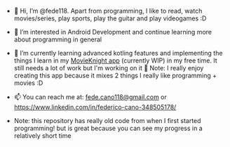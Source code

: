 - 👋 Hi, I’m @fede118.
  Apart from programming, I like to read, watch movies/series, play sports, play the guitar and play videogames :D

- 👀 I’m interested in Android Development and continue learning more about programming in general

- 🌱 I’m currently learning advanced kotling features and implementing the things I learn in my [MovieKnight app](https://github.com/fede118/MovieKnight) (currently WIP) in my free time. It still needs a lot of work but I'm working on it 💪
  Note: I really enjoy creating this app because it mixes 2 things I really like programming + movies :D

- 📫 You can reach me at: fede.cano118@gmail.com or https://www.linkedin.com/in/federico-cano-348505178/


- Note: this repository has really old code from when I first started programming! but is great because you can see my progress in a relatively short time

<!---
fede118/fede118 is a ✨ special ✨ repository because its `README.md` (this file) appears on your GitHub profile.
You can click the Preview link to take a look at your changes.
--->
